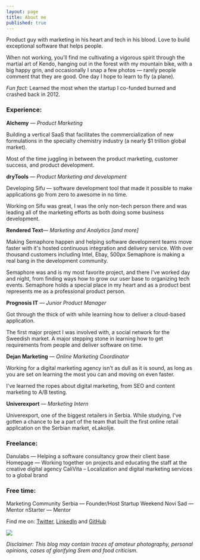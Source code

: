 ```yaml
---
layout: page
title: About me
published: true
---
```



Product guy with marketing in his heart and tech in his blood. Love to build exceptional software that helps people.

When not working, you’ll find me cultivating a vigorous spirit through the martial art of Kendo, hanging out in the forest with my mountain bike, with a big happy grin, and occasionally I snap a few photos — rarely people comment that they are good. One day I hope to learn to fly (a plane).

_Fun fact:_ Learned the most when the startup I co-funded burned and crashed back in 2012.

### Experience:

**Alchemy** — _Product Marketing_

Building a vertical SaaS that facilitates the commercialization of new formulations in the specialty chemistry industry (a nearly $1 trillion global market). 

Most of the time juggling in between the product marketing, customer success, and product development. 

**dryTools** — _Product Marketing and development_

Developing Sifu — software development tool that made it possible to make applications go from zero to awesome in no time. 

Working on Sifu was great, I was the only non-tech person there and was leading all of the marketing efforts as both doing some business development.

**Rendered Text**— _Marketing and Analytics [and more]_

Making Semaphore happen and helping software development teams move faster with it's hosted continuous integration and delivery service. With over thousand customers including Intel, Ebay, 500px Semaphore is making a real bang in the development community.

Semaphore was and is my most favorite project, and there I've worked day and night, from finding ways how to grow our user base to organizing tech events. Semaphore holds a special place in my heart and as a product best represents me as a professional product person.

**Prognosis IT** — _Junior Product Manager_

Got through the thick of with while learning how to deliver a cloud-based application. 

The first major project I was involved with, a social network for the Sweedish market. A major stepping stone in learning how to get requirements from people and deliver software on time.

**Dejan Marketing** — _Online Marketing Coordinator_

Working for a digital marketing agency isn't as dull as it is sound, as long as you are set on learning the most you can and moving on even faster.

I've learned the ropes about digital marketing, from SEO and content marketing to A/B testing.

**Univerexport** — _Marketing Intern_

Univerexport, one of the biggest retailers in Serbia. While studying, I've gotten a chance to be a part of the team that built the first online retail application on the Serbian market, eLakolije.


### Freelance:

Danulabs — Helping a software consultancy grow their client base 
Homepage — Working together on projects and educating the staff at the creative digital agency
CaliVita – Localization and digital marketing services to a global brand

### Free time:

Marketing Community Serbia — Founder/Host
Startup Weekend Novi Sad — Mentor
nStarter — Mentor


Find me on: [Twitter](https://twitter.com/filipkmn), [LinkedIn](https://www.linkedin.com/in/filipkomnenovic) and [GitHub](https://github.com/filipkmn)  

![]({{site.baseurl}}/https://scontent.fbeg1-1.fna.fbcdn.net/v/t1.0-9/12592247_1703365709939382_5428746510203624673_n.jpg?oh=eb3774f99dab5b6a198204ecf25d7fa2&oe=59CAEE38)

*Disclaimer: This blog may contain traces of amateur photography, personal
opinions, cases of glorifying Srem and food criticism.*
